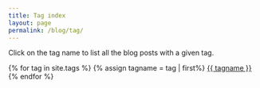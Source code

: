 ```yaml
---
title: Tag index
layout: page
permalink: /blog/tag/
---
```


Click on the tag name to list all the blog posts with a given tag.

<p class="post-tags">
  {% for tag in site.tags %}
  {% assign tagname = tag | first%}
  <a href="{{ site.baseurl }}/blog/tag/{{ tagname }}/">
	{{ tagname }}
  </a>
  {% endfor %}
</p>
